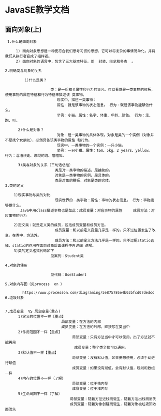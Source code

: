 
# JavaSE教学文档

## 面向对象(上)

     1.什么是面向对象
    
         1) 面向对象思想是一种更符合我们思考习惯的思想，它可以将复杂的事情简单化，并将我们从执行者变成了指挥者。 
         2) 面向对象的语言中，包含了三大基本特征，即  封装、继承和多态  。
    
    2.明确类与对象的关系
    	    
    	     1)什么是类？
    	     
    	                 类：是一组相关属性和行为的集合。可以看成是一类事物的模板，使用事物的属性特征和行为特征来描述该 类事物。
                            现实中，描述一类事物：
                            属性：就是该事物的状态信息。 行为：就是该事物能够做什么。
                            举例：小猫。属性：名字、体重、年龄、颜色。 行为：走、跑、叫。
                            
          2)什么是对象？
                            对象：是一类事物的具体体现。对象是类的一个实例（对象并不是找个女朋友），必然具备该类事物的属性 和行为。
                            现实中，一类事物的一个实例：一只小猫。
                            举例：一只小猫。属性：tom、5kg、2 years、yellow。 行为：溜墙根走、蹦跶的跑、喵喵叫。         
                                 
          3)类与对象的关系（三句话总结）
                           类是对一类事物的描述，是抽象的。 
                           对象是一类事物的实例，是具体的。 
                           类是对象的模板，对象是类的实体。
    3.类的定义
    
        1)现实事物与类的对比
                           现实世界的一类事物：属性：事物的状态信息。 行为：事物能够做什么。
           Java中用class描述事物也是如此：成员变量：对应事物的属性     成员方法：对应事物的行为
           
        2)定义类：就是定义类的成员，包括成员变量和成员方法。
                           成员变量：和以前定义变量几乎是一样的。只不过位置发生了改变。在类中，方法外。
                           成员方法：和以前定义方法几乎是一样的。只不过把static去掉，static的作用在面向对象后面课程中再详细 讲解。
        3)类的定义格式代码如下
                         见案列：Student类
                         
    4.对象的使用
    
                         见代码：UseStudent
                         
    5.对象内存图（见process  on ）
    
    		https://www.processon.com/diagraming/5e875786e4b03bfcd07dedcc     
    6.垃圾对象
                           
         
    7.成员变量  VS 局部变量(重点)
          1)定义的位置不一样【重点】
                              局部变量：在方法的内部
                              成员变量：在方法的外部，直接写在类当中
          2)作用范围不一样【重点】
                                   局部变量：只有方法当中才可以使用，出了方法就不能再用
                                    成员变量：整个类全都可以通用。
          3)默认值不一样【重点】
                                   局部变量：没有默认值，如果要想使用，必须手动进行赋值
                                   成员变量：如果没有赋值，会有默认值，规则和数组一样
          4)内存的位置不一样（了解）
                                   局部变量：位于栈内存
                                   成员变量：位于堆内存
          5)生命周期不一样（了解）
                                  局部变量：随着方法进栈而诞生，随着方法出栈而消失
                                  成员变量：随着对象创建而诞生，随着对象被垃圾回收而消失



